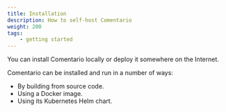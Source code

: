 ```yaml
---
title: Installation
description: How to self-host Comentario
weight: 200
tags:
    - getting started
---
```


You can install Comentario locally or deploy it somewhere on the Internet.

<!--more-->

Comentario can be installed and run in a number of ways:

* By building from source code.
* Using a Docker image.
* Using its Kubernetes Helm chart.
